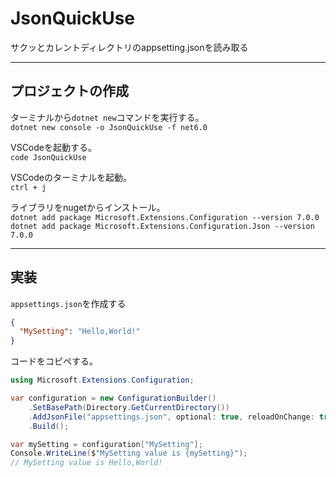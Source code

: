 # JsonQuickUse

サクッとカレントディレクトリのappsetting.jsonを読み取る

---

## プロジェクトの作成

ターミナルから`dotnet new`コマンドを実行する。  
`dotnet new console -o JsonQuickUse -f net6.0`  

VSCodeを起動する。  
`code JsonQuickUse`  

VSCodeのターミナルを起動。  
`ctrl + j`  

ライブラリをnugetからインストール。  
`dotnet add package Microsoft.Extensions.Configuration --version 7.0.0`  
`dotnet add package Microsoft.Extensions.Configuration.Json --version 7.0.0`

---

## 実装

`appsettings.json`を作成する  

``` json
{
  "MySetting": "Hello,World!"
}
```

コードをコピペする。  

``` cs
using Microsoft.Extensions.Configuration;

var configuration = new ConfigurationBuilder()
    .SetBasePath(Directory.GetCurrentDirectory())
    .AddJsonFile("appsettings.json", optional: true, reloadOnChange: true)
    .Build();

var mySetting = configuration["MySetting"];
Console.WriteLine($"MySetting value is {mySetting}");
// MySetting value is Hello,World!
```
